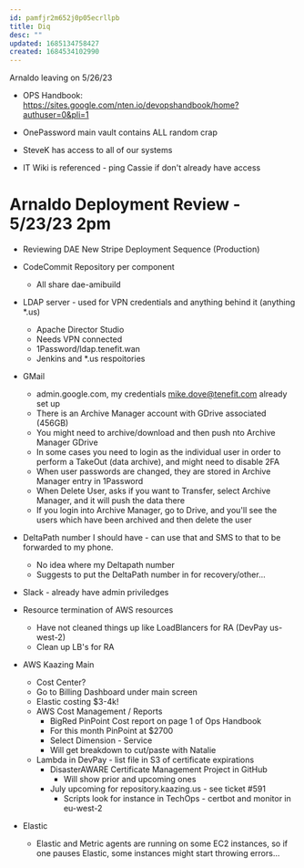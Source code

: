 ```yaml
---
id: pamfjr2m652j0p05ecrllpb
title: Diq
desc: ""
updated: 1685134758427
created: 1684534102990
---
```


Arnaldo leaving on 5/26/23

- OPS Handbook: https://sites.google.com/nten.io/devopshandbook/home?authuser=0&pli=1

- OnePassword main vault contains ALL random crap
- SteveK has access to all of our systems
- IT Wiki is referenced - ping Cassie if don't already have access

# Arnaldo Deployment Review - 5/23/23 2pm

- Reviewing DAE New Stripe Deployment Sequence (Production)
- CodeCommit Repository per component

  - All share dae-amibuild

- LDAP server - used for VPN credentials and anything behind it (anything \*.us)

  - Apache Director Studio
  - Needs VPN connected
  - 1Password/ldap.tenefit.wan
  - Jenkins and \*.us respoitories

- GMail

  - admin.google.com, my credentials mike.dove@tenefit.com already set up
  - There is an Archive Manager account with GDrive associated (456GB)
  - You might need to archive/download and then push nto Archive Manager GDrive
  - In some cases you need to login as the individual user in order to perform a TakeOut (data archive), and might need to disable 2FA
  - When user passwords are changed, they are stored in Archive Manager entry in 1Password
  - When Delete User, asks if you want to Transfer, select Archive Manager, and it will push the data there
  - If you login into Archive Manager, go to Drive, and you'll see the users which have been archived and then delete the user

- DeltaPath number I should have - can use that and SMS to that to be forwarded to my phone.

  - No idea where my Deltapath number
  - Suggests to put the DeltaPath number in for recovery/other...

- Slack - already have admin priviledges

- Resource termination of AWS resources

  - Have not cleaned things up like LoadBlancers for RA (DevPay us-west-2)
  - Clean up LB's for RA

- AWS Kaazing Main

  - Cost Center?
  - Go to Billing Dashboard under main screen
  - Elastic costing $3-4k!
  - AWS Cost Management / Reports
    - BigRed PinPoint Cost report on page 1 of Ops Handbook
    - For this month PinPoint at $2700
    - Select Dimension - Service
    - Will get breakdown to cut/paste with Natalie
  - Lambda in DevPay - list file in S3 of certificate expirations
    - DisasterAWARE Certificate Management Project in GitHub
      - Will show prior and upcoming ones
    - July upcoming for repository.kaazing.us - see ticket #591
      - Scripts look for instance in TechOps - certbot and monitor in eu-west-2

- Elastic
  - Elastic and Metric agents are running on some EC2 instances, so if one pauses Elastic, some instances might start throwing errors...
